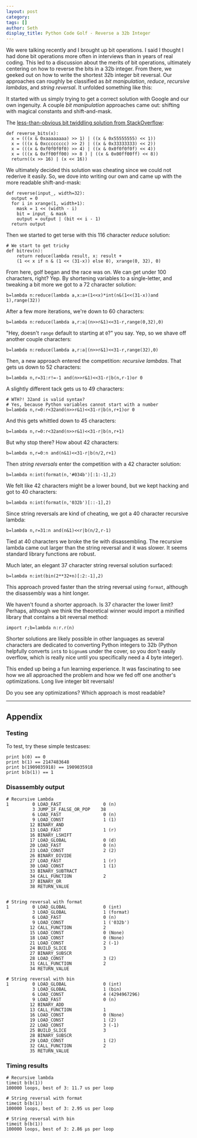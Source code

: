 ```yaml
---
layout: post
category: 
tags: []
author: Seth
display_title: Python Code Golf - Reverse a 32b Integer
---
```


We were talking recently and I brought up bit operations. I said I
thought I had done bit operations more often in interviews than in years of
real coding. This led to a discussion about the merits of bit
operations, ultimately centering on how to reverse the bits in a 32b
integer. From there, we geeked out on how to write the shortest 32b
integer bit reversal.  Our approaches can roughly be classified as 
*bit manipulation*, *reduce*, *recursive lambdas*, and *string reversal*. 
It unfolded something like this:

It started with us simply trying to get a correct solution with Google
and our own ingenuity. A couple *bit manipulation* approaches came out: 
shifting with magical constants and shift-and-mask.

The [less-than-obvious bit twiddling solution from StackOverflow](http://stackoverflow.com/a/746203/553403):

    def reverse_bits(x):
      x = (((x & 0xaaaaaaaa) >> 1) | ((x & 0x55555555) << 1))
      x = (((x & 0xcccccccc) >> 2) | ((x & 0x33333333) << 2))
      x = (((x & 0xf0f0f0f0) >> 4) | ((x & 0x0f0f0f0f) << 4))
      x = (((x & 0xff00ff00) >> 8 ) | ((x & 0x00ff00ff) << 8))
      return((x >> 16) | (x << 16))

We ultimately decided this solution was cheating since we could not rederive it easily.
So, we dove into writing our own and came up with the more readable shift-and-mask:

    def reverse(input_, width=32):
      output = 0
      for i in xrange(1, width+1):
        mask = 1 << (width - i)
        bit = input_ & mask
        output = output | (bit << i - 1)
      return output
    
Then we started to get terse with this 116 character *reduce* solution:

    # We start to get tricky
    def bitrev(n):
        return reduce(lambda result, x: result + 
        (1 << x if n & (1 << (31-x)) else 0), xrange(0, 32), 0)

From here, golf began and the race was on. We can get under 100 characters, 
right? Yep. By shortening variables to a single-letter, and tweaking a bit 
more we got to a 72 character solution:

    b=lambda n:reduce(lambda a,x:a+(1<<x)*int(n&(1<<(31-x))and 1),range(32))

After a few more iterations, we're down to 60 characters:

    b=lambda n:reduce(lambda a,r:a|(n>>r&1)<<31-r,range(0,32),0)

"Hey, doesn't `range` default to starting at `0`?" you say. Yep, so we
shave off another couple characters:

    b=lambda n:reduce(lambda a,r:a|(n>>r&1)<<31-r,range(32),0)

Then, a new approach entered the competition: *recursive lambdas*. That
gets us down to 52 characters:

    b=lambda n,r=31:r!=-1 and(n>>r&1)<<31-r|b(n,r-1)or 0

A slightly different tack gets us to 49 characters:

    # WTH?! 32and is valid syntax? 
    # Yes, because Python variables cannot start with a number
    b=lambda n,r=0:r<32and(n>>r&1)<<31-r|b(n,r+1)or 0

And this gets whittled down to 45 characters:

    b=lambda n,r=0:r<32and(n>>r&1)<<31-r|b(n,r+1)

But why stop there? How about 42 characters:

    b=lambda n,r=0:n and(n&1)<<31-r|b(n/2,r+1)

Then *string reversals* enter the competition with a 42 character solution:

    b=lambda n:int(format(n,'#034b')[:1:-1],2)

We felt like 42 characters might be a lower bound, but we kept hacking
and got to 40 characters:

    b=lambda n:int(format(n,'032b')[::-1],2)

Since string reversals are kind of cheating, we got a 40 character
recursive lambda:

    b=lambda n,r=31:n and(n&1)<<r|b(n/2,r-1)

Tied at 40 characters we broke the tie with disassembling. The recursive
lambda came out larger than the string reversal and it was slower.
It seems standard library functions are robust.

Much later, an elegant 37 character string reversal solution surfaced:

    b=lambda n:int(bin(2**32+n)[:2:-1],2)

This approach proved faster than the string reversal using
`format`, although the disassembly was a hint longer.

We haven't found a shorter approach. Is 37 character the lower limit?
Perhaps, although we think the theoretical winner would import a minified 
library that contains a bit reversal method:

    import r;b=lambda n:r.r(n)

Shorter solutions are likely possible in other languages as several
characters are dedicated to converting Python integers to 32b (Python
helpfully converts `int`s to `bignum`s under the cover, so you don't
easily overflow, which is really nice until you specifically need a 4 byte
integer).

This ended up being a fun learning experience.  It was fascinating to see
how we all approached the problem and how we fed off one another's
optimizations. Long live integer bit reversals!

Do you see any optimizations? Which approach is most readable?

---

## Appendix

### Testing
To test, try these simple testcases:
 
    print b(0) == 0
    print b(1) == 2147483648
    print b(1909035918) == 1909035918
    print b(b(1)) == 1

### Disassembly output

    # Recursive Lambda
    1         0 LOAD_FAST                0 (n)
              3 JUMP_IF_FALSE_OR_POP    38
              6 LOAD_FAST                0 (n)
              9 LOAD_CONST               1 (1)
             12 BINARY_AND          
             13 LOAD_FAST                1 (r)
             16 BINARY_LSHIFT       
             17 LOAD_GLOBAL              0 (d)
             20 LOAD_FAST                0 (n)
             23 LOAD_CONST               2 (2)
             26 BINARY_DIVIDE       
             27 LOAD_FAST                1 (r)
             30 LOAD_CONST               1 (1)
             33 BINARY_SUBTRACT     
             34 CALL_FUNCTION            2
             37 BINARY_OR           
             38 RETURN_VALUE


    # String reversal with format
    1         0 LOAD_GLOBAL              0 (int)
              3 LOAD_GLOBAL              1 (format)
              6 LOAD_FAST                0 (n)
              9 LOAD_CONST               1 ('032b')
             12 CALL_FUNCTION            2
             15 LOAD_CONST               0 (None)
             18 LOAD_CONST               0 (None)
             21 LOAD_CONST               2 (-1)
             24 BUILD_SLICE              3
             27 BINARY_SUBSCR       
             28 LOAD_CONST               3 (2)
             31 CALL_FUNCTION            2
             34 RETURN_VALUE

    # String reversal with bin
    1         0 LOAD_GLOBAL              0 (int)
              3 LOAD_GLOBAL              1 (bin)
              6 LOAD_CONST               4 (4294967296)
              9 LOAD_FAST                0 (n)
             12 BINARY_ADD
             13 CALL_FUNCTION            1
             16 LOAD_CONST               0 (None)
             19 LOAD_CONST               1 (2)
             22 LOAD_CONST               3 (-1)
             25 BUILD_SLICE              3
             28 BINARY_SUBSCR
             29 LOAD_CONST               1 (2)
             32 CALL_FUNCTION            2
             35 RETURN_VALUE

### Timing results

    # Recursive lambda
    timeit b(b(1))
    100000 loops, best of 3: 11.7 us per loop

    # String reversal with format
    timeit b(b(1))
    100000 loops, best of 3: 2.95 us per loop
    
    # String reversal with bin
    timeit b(b(1))
    100000 loops, best of 3: 2.86 µs per loop
